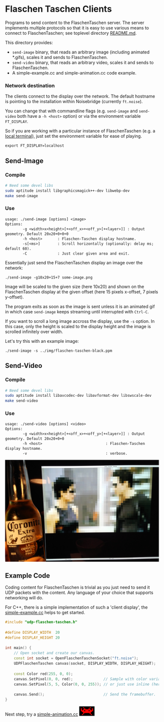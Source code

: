 Flaschen Taschen Clients
========================

Programs to send content to the FlaschenTaschen server. The server implements
multiple protocols so that it is easy to use various means to connect to
FlaschenTaschen; see toplevel
directory [README.md](../README.md#getting-pixels-on-flaschen-taschen).

This directory provides:
  * `send-image` binary, that reads an arbitrary image (including
    animated *.gifs), scales it and sends to FlaschenTaschen.
  * `send-video` binary, that reads an arbitrary video, scales it and
    sends to FlaschenTaschen.
  * A simple-example.cc and simple-animation.cc code example.

### Network destination

The clients connect to the display over the network. The
default hostname is pointing to the installation within Noisebridge
(currently `ft.noise`).

You can change that with commandline flags (e.g. `send-image` and `send-video`
both have a `-h <host>` option) or via the environment variable `FT_DISPLAY`.

So if you are working with a particular instance of FlaschenTaschen (e.g.
a [local terminal](../server/README.md#terminal)), just set the environment
variable for ease of playing.

```
export FT_DISPLAY=localhost
```

## Send-Image

### Compile
```bash
# Need some devel libs
sudo aptitude install libgraphicsmagick++-dev libwebp-dev
make send-image
```

### Use
```
usage: ./send-image [options] <image>
Options:
        -g <width>x<height>[+<off_x>+<off_y>[+<layer>]] : Output geometry. Default 20x20+0+0+0
        -h <host>       : Flaschen-Taschen display hostname.
        -s[<ms>]        : Scroll horizontally (optionally: delay ms; default 60).
        -C              : Just clear given area and exit.
```

Essentially just send the FlaschenTaschen display an image over the network:

```
./send-image -g10x20+15+7 some-image.png
```

Image will be scaled to the given size (here 10x20) and shown
on the FlaschenTaschen display at the given offset (here 15 pixels x-offset,
7 pixels y-offset).

The program exits as soon as the image is sent unless it is an animated gif in
which case `send-image` keeps streaming until interrupted with `Ctrl-C`.

If you want to scroll a long image accross the display, use the `-s` option. In
this case, only the height is scaled to the display height and the image is
scrolled infinitely over width.

Let's try this with an example image:

```
./send-image -s ../img/flaschen-taschen-black.ppm
```

## Send-Video

### Compile
```bash
# Need some devel libs
sudo aptitude install libavcodec-dev libavformat-dev libswscale-dev
make send-video
```

### Use
```
usage: ./send-video [options] <video>
Options:
        -g <width>x<height>[+<off_x>+<off_y>[+<layer>]] : Output geometry. Default 20x20+0+0
        -h <host>                             : Flaschen-Taschen display hostname.
        -v                                    : verbose.
```

![](../img/ft-movie-night.jpg)

## Example Code

Coding content for FlaschenTaschen is trivial as you just need to send it UDP
packets with the content. Any language of your choice that supports networking
will do.

For C++, there is a simple implementation of such a 'client display', the
[simple-example.cc](./simple-example.cc) helps to get started.

```c++
#include "udp-flaschen-taschen.h"

#define DISPLAY_WIDTH  20
#define DISPLAY_HEIGHT 20

int main() {
    // Open socket and create our canvas.
    const int socket = OpenFlaschenTaschenSocket("ft.noise");
    UDPFlaschenTaschen canvas(socket, DISPLAY_WIDTH, DISPLAY_HEIGHT);

    const Color red(255, 0, 0);
    canvas.SetPixel(0, 0, red);              // Sample with color variable.
    canvas.SetPixel(5, 5, Color(0, 0, 255)); // or just use inline (here: blue).

    canvas.Send();                           // Send the framebuffer.
}
```

Next step, try a [simple-animation.cc](./simple-animation.cc)
<a href="./simple-animation.cc"><img src="../img/invader.png" width="50px"></a>
